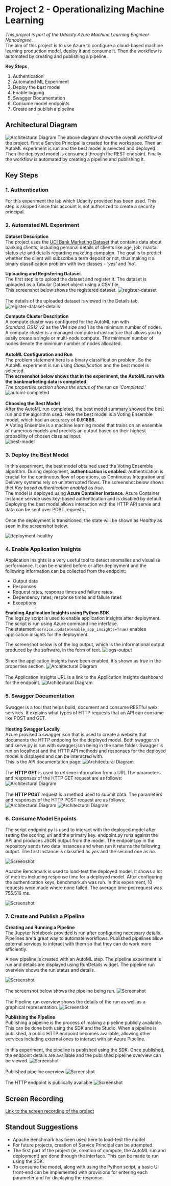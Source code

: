 
# Project 2 - Operationalizing Machine Learning


*This project is part of the Udacity Azure Machine Learning Engineer Nanodegree.* <br>
The aim of this project is to use Azure to configure a cloud-based machine learning production model, deploy it and consume it. Then the workflow is automated by creating and publishing a pipeline.<br>

**Key Steps**
<ol>
<li>Authentication</li>
<li>Automated ML Experiment</li>
<li>Deploy the best model</li>
<li>Enable logging</li>
<li>Swagger Documentation</li>
<li>Consume model endpoints</li>
<li>Create and publish a pipeline</li>
</ol>


## Architectural Diagram
![Architectural Diagram](./images/arch-diag.png) 
The above diagram shows the overall workflow of the project. First a Service Principal is created for the workspace. Then an AutoML experiment is run and the best model is selected and deployed. Then the deployed model is consumed through the REST endpoint. Finally the workflow is automated by creating a pipeline and publishing it. 

## Key Steps
### 1. Authentication 
For this experiment the lab which Udacity provided has been used. This step is skipped since this account is not authorized to create a security principal.

### 2. Automated ML Experiment
**Dataset Description**<br>
The project uses the [UCI Bank Marketing Dataset](https://archive.ics.uci.edu/ml/datasets/Bank+Marketing) that contains data about banking clients, including personal details of clients like age, job, marital status etc and details regarding maketing campaign.
The goal is to predict whether the client will subscribe a term deposit or not, thus making it a binary classification problem with two classes - *'yes'* and *'no'*. <br>

**Uploading and Registering Dataset**<br>
The first step is to upload the dataset and register it. The dataset is uploaded as a Tabular Dataset object using a CSV file. <br>
This screenshot below shows the registered dataset.
![register-dataset](./images/reg-dataset.png) <br><br>
The details of the uploaded dataset is viewed in the Details tab.<br>
![register-dataset-details](./images/reg-dataset-details.png) 

**Compute Cluster Description**<br>
A compute cluster was configured for the AutoML run with *Standard_DS12_v2* as the VM size and 1 as the minimum number of nodes. A compute cluster is a managed compute infrastructure that allows you to easily create a single or multi-node compute. The minimum number of nodes denote the minimum number of nodes allocated. <br><br>
**AutoML Configuration and Run**<br>
The problem statement here is a binary classification problem. So the AutoML experiment is run using *Classification* and the best model is selected.<br>
**The screenshot below shows that in the experiment, the AutoML run with the bankmarketing data is completed.**<br>
*The properties section shows the status of the run as 'Completed.'*
![automl-completed](./images/automl-completed.png) <br><br>
**Choosing the Best Model**<br>
After the AutoML run completed, the best model summary showed the best run and the algorithm used. Here the best model is a Voting Ensemble model, which had an accuracy of **0.91866**.<br> A Voting Ensemble is a machine learning model that trains on an ensemble of numerous models and predicts an output based on their highest probability of chosen class as input. <br>
![best-model](./images/best-model.png) 

### 3. Deploy the Best Model
In this experiment, the best model obtained used the Voting Ensemble algorithm. During deployment, **authentication is enabled**. Authentication is crucial for the continuous flow of operations, as Continuous Integration and Delivery systems rely on uninterrupted flows. The screenshot below shows thet *Key based authentication enabled* as *true*.<br>
The model is deployed using **Azure Container Instance**. Azure Container Instance service uses key-based authentication and is disabled by default. Deploying the best model allows interaction with the HTTP API servie and data can be sent over POST requests. <br><br>
Once the deployment is transitioned, the state will be shown as *Healthy* as seen in the screenshot below. 

![deployment-healthy](./images/deployment-healthy.png)

### 4. Enable Application Insights 
Application Insights is a very useful tool to detect anomalies and visualise performance. It can be enabled before or after deployment and the following information can be collected from the endpoint: 
<ul>
    <li>Output data</li>
    <li>Responses</li>
    <li>Request rates, response times and failure rates</li>
    <li>Dependency rates, response times and failure rates</li>
    <li>Exceptions</li>
</ul>

**Enabling Application Insights using Python SDK**<br> 
The logs.py script is used to enable application insights after deployment. The script is run using Azure command line interface.<br>
The statement `service.update(enable_app_insights=True)` enables application insights for the deployment. <br>

The screenshot below is of the log output, which is the informational output produced by the software, in the form of text.
![logs-output](./images/logs-output.png) <br><br>
Since the application insights have been enabled, it's shown as *true* in the properties section.
![Architectural Diagram](./images/app-insights-true.png) <br><br>
The Application Insights URL is a link to the Application Insights dashboard for the endpoint. 
![Architectural Diagram](./images/app-insights-details.png)

### 5. Swagger Documentation
Swagger is a tool that helps build, document and consume RESTful web services. It explains what types of HTTP requests that an API can consume like POST and GET. <br><br> 
**Hosting Swagger Locally** <br>
Azure provised a swagger.json that is used to create a website that documents the HTTP endpoing for the deployed model. 
Both swagger.sh and serve.py is run with swagger.json being in the same folder. Swagger is run on localhost and the HTTP API methods and responses for the deployed model is displayed and can be interacted with. <br>
 This is the API documentation page:
![Architectural Diagram](./images/serve-swagger.png)<br><br>
The **HTTP GET** is used to retrieve information from a URL.The parameters and responses of the HTTP GET request are as follows:
![Architectural Diagram](./images/api-get.png)<br><br>
The **HTTP POST** request is a method used to submit data. The parameters and responses of the HTTP POST request are as follows:
![Architectural Diagram](./images/api-post-parameters.png)
![Architectural Diagram](./images/api-post-response.png)

### 6. Consume Model Enpoints
The script endpoint.py is used to interact with the deployed model after setting the scoring_uri and the primary key. endpoint.py runs against the API and produces JSON output from the model. The endpoint.py in the repository sends two data instances and when run it returns the following output. The first instance is classified as *yes* and the second one as *no*.

![Screenshot](./images/endpoint-output.png)

Apache Benchmark is used to load-test the deployed model. It shows a lot of metrics including response time for a deployed model. After configuring the authentication keys, benchmark.sh was run. In this experiment, 10 requests were made where none failed. The average time per request was 755.516 ms.

![Screenshot](./images/ab-output-3.png)

### 7. Create and Publish a Pipeline
**Creating and Running a Pipeline**<br>
The Jupyter Notebook provided is run after configuring necessary details. <br>
Pipelines are a great way to automate workflows. Published pipelines allow external services to interact with them so that they can do work more efficiently.

A new pipeline is created with an AutoML step. The pipeline experiment is run and details are displayed using RunDetails widget. The pipeline run overview shows the run status and details. 

![Screenshot](./images/pipeline1.png)<br><br>
The screenshot below shows the pipeline being run.
![Screenshot](./images/pipeline-running.png)<br><br>
The Pipeline run overview shows the details of the run as well as a graphical representation.
![Screenshot](./images/pipeline-run-overview.png)

**Publishing the Pipeline**<br>
Publishing a pipeline is the process of making a pipeline publicly available. This can be done both using the SDK and the Studio. When a pipeline is published, a public HTTP endpoint becomes available, allowing other services including external ones to interact with an Azure Pipeline. <br><br>
In this experiment, the pipeline is published using the SDK. Once published, the endpoint details are available and the published pipeline overview can be viewed.
![Screenshot](./images/published-pipeline-overview.png) <br><br>
Published pipeline overview 
![Screenshot](./images/published-pipeline-overview-page.png) <br><br>
The HTTP endpoint is publically available
![Screenshot](./images/pipeline-endpoint.png)

## Screen Recording
[Link to the screen recording of the project](https://youtu.be/2nz4JW99MM8)

## Standout Suggestions

<ul>
<li>Apache Benchmark has been used here to load-test the model</li>
<li>For future projects, creation of Service Principal can be attempted.</li>
<li>The first part of the project (ie, creation of compute, the AutoML run and deployment) are done through the interface. This can be made to run using the SDK.</li>
<li>To consume the model, along with using the Python script, a basic UI front-end can be implemented with provisions for entering each parameter and for displaying the response.</li>
</ul>